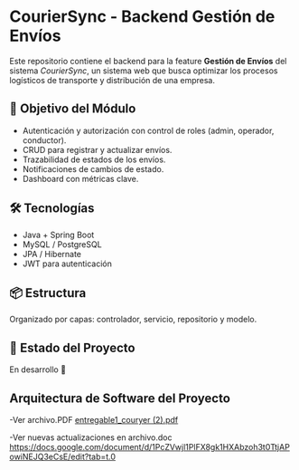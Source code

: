 # CourierSync - Backend Gestión de Envíos

Este repositorio contiene el backend para la feature **Gestión de Envíos** del sistema *CourierSync*, un sistema web que busca optimizar los procesos logísticos de transporte y distribución de una empresa.

## 🚀 Objetivo del Módulo

- Autenticación y autorización con control de roles (admin, operador, conductor).
- CRUD para registrar y actualizar envíos.
- Trazabilidad de estados de los envíos.
- Notificaciones de cambios de estado.
- Dashboard con métricas clave.

## 🛠️ Tecnologías

- Java + Spring Boot
- MySQL / PostgreSQL
- JPA / Hibernate
- JWT para autenticación

## 📦 Estructura

Organizado por capas: controlador, servicio, repositorio y modelo.

## 📌 Estado del Proyecto

En desarrollo 🚧

## Arquitectura de Software del Proyecto
-Ver archivo.PDF 
[entregable1_couryer (2).pdf](https://github.com/user-attachments/files/20380094/entregable1_couryer.2.pdf) 

-Ver nuevas actualizaciones en archivo.doc
https://docs.google.com/document/d/1PcZVwjl1PlFX8gk1HXAbzoh3t0TtjAPowiNEJQ3eCsE/edit?tab=t.0 
